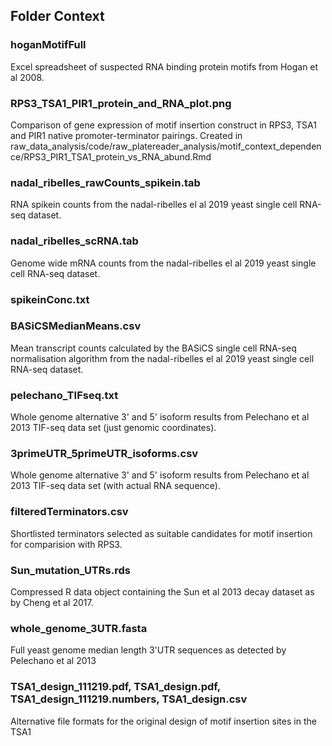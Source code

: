 ## Folder Context

### hoganMotifFull
Excel spreadsheet of suspected RNA binding protein motifs from Hogan et al 2008.

### RPS3_TSA1_PIR1_protein_and_RNA_plot.png
Comparison of gene expression of motif insertion construct in RPS3, TSA1 and PIR1 native promoter-terminator pairings. Created in raw_data_analysis/code/raw_platereader_analysis/motif_context_dependence/RPS3_PIR1_TSA1_protein_vs_RNA_abund.Rmd

### nadal_ribelles_rawCounts_spikein.tab
RNA spikein counts from the nadal-ribelles el al 2019 yeast single cell RNA-seq dataset.

### nadal_ribelles_scRNA.tab
Genome wide mRNA counts from the nadal-ribelles el al 2019 yeast single cell RNA-seq dataset.

### spikeinConc.txt

### BASiCSMedianMeans.csv
Mean transcript counts calculated by the BASiCS single cell RNA-seq normalisation algorithm from the nadal-ribelles el al 2019 yeast single cell RNA-seq dataset.

### pelechano_TIFseq.txt
Whole genome alternative 3' and 5' isoform results from Pelechano et al 2013 TIF-seq data set (just genomic coordinates).


### 3primeUTR_5primeUTR_isoforms.csv
Whole genome alternative 3' and 5' isoform results from Pelechano et al 2013 TIF-seq data set (with actual RNA sequence).

### filteredTerminators.csv
Shortlisted terminators selected as suitable candidates for motif insertion for comparision with RPS3.

### Sun_mutation_UTRs.rds
Compressed R data object containing the Sun et al 2013 decay dataset as by Cheng et al 2017.

### whole_genome_3UTR.fasta
Full yeast genome median length 3'UTR sequences as detected by Pelechano et al 2013

### TSA1_design_111219.pdf, TSA1_design.pdf, TSA1_design_111219.numbers, TSA1_design.csv 
Alternative file formats for the original design of motif insertion sites in the TSA1 
